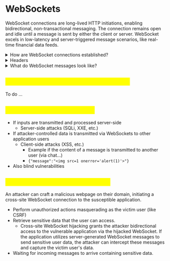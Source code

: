 # WebSockets

WebSocket connections are long-lived HTTP initiations, enabling bidirectional, non-transactional messaging. The connection remains open and idle until a message is sent by either the client or server. WebSocket excels in low-latency and server-triggered message scenarios, like real-time financial data feeds.

<details>

<summary>How are WebSocket connections established?</summary>

WebSocket connections are normally created using client-side JavaScript like the following:

```javascript
var ws = new WebSocket("wss://normal-website.com/chat");
```

The `wss` protocol establishes a WebSocket over an encrypted TLS connection, while the `ws` protocol uses an unencrypted connection.

To establish the connection, the browser and server perform a WebSocket handshake via HTTP. The browser sends a WebSocket handshake request like this:

```http
GET /chat HTTP/1.1
Host: normal-website.com
Sec-WebSocket-Version: 13
Sec-WebSocket-Key: wDqumtseNBJdhkihL6PW7w==
Connection: keep-alive, Upgrade
Cookie: session=KOsEJNuflw4Rd9BDNrVmvwBF9rEijeE2
Upgrade: websocket
```

```http
HTTP/1.1 101 Switching Protocols
Connection: Upgrade
Upgrade: websocket
Sec-WebSocket-Accept: 0FFP+2nmNIf/h+4BP36k9uzrYGk=
```

</details>

<details>

<summary>Headers</summary>

* The `Connection` and `Upgrade` headers in the request and response indicate that this is a WebSocket handshake.

<!---->

* The `Sec-WebSocket-Version` request header specifies the WebSocket protocol version that the client wishes to use. This is typically 13.

<!---->

* The `Sec-WebSocket-Key` request header contains a Base64-encoded random value, which should be randomly generated in each handshake request.

<!---->

* The `Sec-WebSocket-Accept` response header contains a hash of the value submitted in the Sec-WebSocket-Key request header, concatenated with a specific string defined in the protocol specification. This is done to prevent misleading responses resulting from misconfigured servers or caching proxies.

</details>

<details>

<summary>What do WebSocket messages look like?</summary>

* WebSocket messages can contain any content or data format

```javascript
ws.send("Peter Wiener");
```

* It is common to use json

```json
{"user":"Hal Pline","content":"Hello"}
```

</details>

## <mark style="color:yellow;">Manipulating WebSocket connections</mark>

To do ...

## <mark style="color:yellow;">WebSockets vulnerabilities</mark>

* If inputs are transmitted and processed server-side
  * Server-side attacks (SQLi, XXE, etc.)
* If attacker-controlled data is transmitted via WebSockets to other application users
  * Client-side attacks (XSS, etc.)
    * Example if the content of a message is transmitted to another user (via chat...)
    * `{"message":"<img src=1 onerror='alert(1)'>"}`
* Also blind vulnerabilities

## <mark style="color:yellow;">Cross-site WebSocket hijacking</mark>

An attacker can craft a malicious webpage on their domain, initiating a cross-site WebSocket connection to the susceptible application.

* Perform unauthorized actions masquerading as the victim user (like CSRF)
* Retrieve sensitive data that the user can access.
  * Cross-site WebSocket hijacking grants the attacker bidirectional access to the vulnerable application via the hijacked WebSocket. If the application utilizes server-generated WebSocket messages to send sensitive user data, the attacker can intercept these messages and capture the victim user's data.
* Waiting for incoming messages to arrive containing sensitive data.



